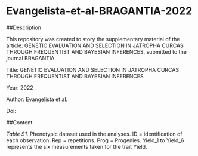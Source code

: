 # Evangelista-et-al-BRAGANTIA-2022

##Description

This repository was created to story the supplementary material of the article: GENETIC EVALUATION AND SELECTION IN JATROPHA CURCAS THROUGH FREQUENTIST AND BAYESIAN INFERENCES, submitted to the journal BRAGANTIA.

Title: GENETIC EVALUATION AND SELECTION IN JATROPHA CURCAS THROUGH FREQUENTIST AND BAYESIAN INFERENCES

Year: 2022

Author: Evangelista et al.

Doi:

##Content

*Table S1.* Phenotypic dataset used in the analyses. ID = identification of each observation. Rep = repetitions. Prog = Progenies. Yield_1 to Yield_6 represents the six measurements taken for the trait Yield.
